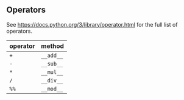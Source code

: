 
## Operators

See <https://docs.python.org/3/library/operator.html> for the full list of operators.

| operator | method |
| -------- | ------ |
| ```+``` |  ```__add__``` |
| ```-``` |  ```__sub__``` |
| ```*``` |  ```__mul__``` |
| ```/``` |  ```__div__``` |
| ```%%``` |  ```__mod__``` |
